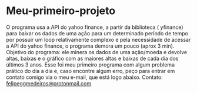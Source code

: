 # Meu-primeiro-projeto
O programa usa a API do yahoo finance, a partir da biblioteca ( yfinance) para baixar os dados de uma ação para um determinado período de tempo
por possuir um loop relativamente complexo e pela necessidade de acessar a API do yahoo finance, o programa demora um pouco (aprox 3 min).
Objetivo do programa: ele minera os dados de uma ação/moeda e devolve altas, baixas e o gráfico com as maiores altas e baixas de cada dia dos últimos 3 anos.
Esse foi meu primeiro programa com algum problema prático do dia a dia e, caso encontre algum erro, peço para entrar em contato comigo via o meu e-mail, que está 
logo abaixo.
Contato: felipeggmedeiros@protonmail.com
